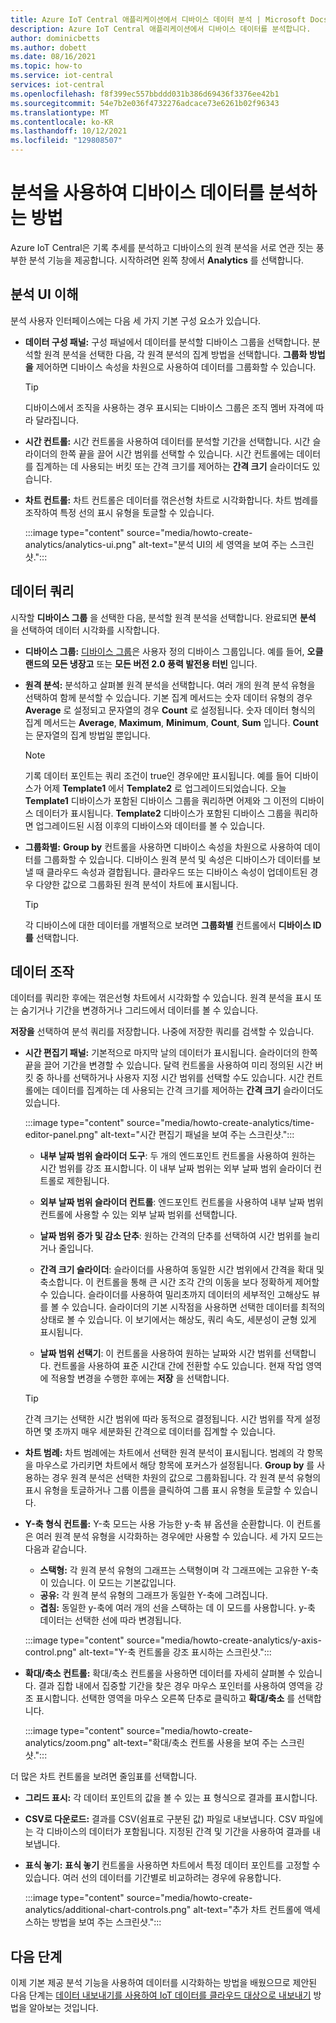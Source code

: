 ```yaml
---
title: Azure IoT Central 애플리케이션에서 디바이스 데이터 분석 | Microsoft Docs
description: Azure IoT Central 애플리케이션에서 디바이스 데이터를 분석합니다.
author: dominicbetts
ms.author: dobett
ms.date: 08/16/2021
ms.topic: how-to
ms.service: iot-central
services: iot-central
ms.openlocfilehash: f8f399ec557bbddd031b386d69436f3376ee42b1
ms.sourcegitcommit: 54e7b2e036f4732276adcace73e6261b02f96343
ms.translationtype: MT
ms.contentlocale: ko-KR
ms.lasthandoff: 10/12/2021
ms.locfileid: "129808507"
---
```

# <a name="how-to-use-analytics-to-analyze-device-data"></a>분석을 사용하여 디바이스 데이터를 분석하는 방법

Azure IoT Central은 기록 추세를 분석하고 디바이스의 원격 분석을 서로 연관 짓는 풍부한 분석 기능을 제공합니다. 시작하려면 왼쪽 창에서 **Analytics** 를 선택합니다.

## <a name="understand-the-analytics-ui"></a>분석 UI 이해

분석 사용자 인터페이스에는 다음 세 가지 기본 구성 요소가 있습니다.

- **데이터 구성 패널:** 구성 패널에서 데이터를 분석할 디바이스 그룹을 선택합니다. 분석할 원격 분석을 선택한 다음, 각 원격 분석의 집계 방법을 선택합니다. **그룹화 방법을** 제어하면 디바이스 속성을 차원으로 사용하여 데이터를 그룹화할 수 있습니다.

    > [!TIP]
    > 디바이스에서 조직을 사용하는 경우 표시되는 디바이스 그룹은 조직 멤버 자격에 따라 달라집니다.

- **시간 컨트롤:** 시간 컨트롤을 사용하여 데이터를 분석할 기간을 선택합니다. 시간 슬라이더의 한쪽 끝을 끌어 시간 범위를 선택할 수 있습니다. 시간 컨트롤에는 데이터를 집계하는 데 사용되는 버킷 또는 간격 크기를 제어하는 **간격 크기** 슬라이더도 있습니다.

- **차트 컨트롤:** 차트 컨트롤은 데이터를 꺾은선형 차트로 시각화합니다. 차트 범례를 조작하여 특정 선의 표시 유형을 토글할 수 있습니다.

  :::image type="content" source="media/howto-create-analytics/analytics-ui.png" alt-text="분석 UI의 세 영역을 보여 주는 스크린샷.":::

## <a name="query-your-data"></a>데이터 쿼리

시작할 **디바이스 그룹** 을 선택한 다음, 분석할 원격 분석을 선택합니다. 완료되면 **분석** 을 선택하여 데이터 시각화를 시작합니다.

- **디바이스 그룹:** [디바이스 그룹](tutorial-use-device-groups.md)은 사용자 정의 디바이스 그룹입니다. 예를 들어, **오클랜드의 모든 냉장고** 또는 **모든 버전 2.0 풍력 발전용 터빈** 입니다.

- **원격 분석:** 분석하고 살펴볼 원격 분석을 선택합니다. 여러 개의 원격 분석 유형을 선택하여 함께 분석할 수 있습니다. 기본 집계 메서드는 숫자 데이터 유형의 경우 **Average** 로 설정되고 문자열의 경우 **Count** 로 설정됩니다. 숫자 데이터 형식의 집계 메서드는 **Average**, **Maximum**, **Minimum**, **Count**, **Sum** 입니다. **Count** 는 문자열의 집계 방법일 뿐입니다.

    > [!NOTE]
    > 기록 데이터 포인트는 쿼리 조건이 true인 경우에만 표시됩니다. 예를 들어 디바이스가 어제 **Template1** 에서 **Template2** 로 업그레이드되었습니다. 오늘 **Template1** 디바이스가 포함된 디바이스 그룹을 쿼리하면 어제와 그 이전의 디바이스 데이터가 표시됩니다. **Template2** 디바이스가 포함된 디바이스 그룹을 쿼리하면 업그레이드된 시점 이후의 디바이스와 데이터를 볼 수 있습니다.

- **그룹화별:** **Group by** 컨트롤을 사용하면 디바이스 속성을 차원으로 사용하여 데이터를 그룹화할 수 있습니다. 디바이스 원격 분석 및 속성은 디바이스가 데이터를 보낼 때 클라우드 속성과 결합됩니다. 클라우드 또는 디바이스 속성이 업데이트된 경우 다양한 값으로 그룹화된 원격 분석이 차트에 표시됩니다.

    > [!TIP]
    > 각 디바이스에 대한 데이터를 개별적으로 보려면 **그룹화별** 컨트롤에서 **디바이스 ID를** 선택합니다.

## <a name="interact-with-your-data"></a>데이터 조작

데이터를 쿼리한 후에는 꺾은선형 차트에서 시각화할 수 있습니다. 원격 분석을 표시 또는 숨기거나 기간을 변경하거나 그리드에서 데이터를 볼 수 있습니다.

**저장을** 선택하여 분석 쿼리를 저장합니다. 나중에 저장한 쿼리를 검색할 수 있습니다.

- **시간 편집기 패널:** 기본적으로 마지막 날의 데이터가 표시됩니다. 슬라이더의 한쪽 끝을 끌어 기간을 변경할 수 있습니다. 달력 컨트롤을 사용하여 미리 정의된 시간 버킷 중 하나를 선택하거나 사용자 지정 시간 범위를 선택할 수도 있습니다. 시간 컨트롤에는 데이터를 집계하는 데 사용되는 간격 크기를 제어하는 **간격 크기** 슬라이더도 있습니다.

  :::image type="content" source="media/howto-create-analytics/time-editor-panel.png" alt-text="시간 편집기 패널을 보여 주는 스크린샷.":::

  - **내부 날짜 범위 슬라이더 도구**: 두 개의 엔드포인트 컨트롤을 사용하여 원하는 시간 범위를 강조 표시합니다. 이 내부 날짜 범위는 외부 날짜 범위 슬라이더 컨트롤로 제한됩니다.
  
  - **외부 날짜 범위 슬라이더 컨트롤**: 엔드포인트 컨트롤을 사용하여 내부 날짜 범위 컨트롤에 사용할 수 있는 외부 날짜 범위를 선택합니다.

  - **날짜 범위 증가 및 감소 단추**: 원하는 간격의 단추를 선택하여 시간 범위를 늘리거나 줄입니다.

  - **간격 크기 슬라이더**: 슬라이더를 사용하여 동일한 시간 범위에서 간격을 확대 및 축소합니다. 이 컨트롤을 통해 큰 시간 조각 간의 이동을 보다 정확하게 제어할 수 있습니다. 슬라이더를 사용하여 밀리초까지 데이터의 세부적인 고해상도 뷰를 볼 수 있습니다. 슬라이더의 기본 시작점을 사용하면 선택한 데이터를 최적의 상태로 볼 수 있습니다. 이 보기에서는 해상도, 쿼리 속도, 세분성이 균형 있게 표시됩니다.
  
  - **날짜 범위 선택기**: 이 컨트롤을 사용하여 원하는 날짜와 시간 범위를 선택합니다. 컨트롤을 사용하여 표준 시간대 간에 전환할 수도 있습니다. 현재 작업 영역에 적용할 변경을 수행한 후에는 **저장** 을 선택합니다.

  > [!TIP]
  > 간격 크기는 선택한 시간 범위에 따라 동적으로 결정됩니다. 시간 범위를 작게 설정하면 몇 초까지 매우 세분화된 간격으로 데이터를 집계할 수 있습니다.

- **차트 범례:** 차트 범례에는 차트에서 선택한 원격 분석이 표시됩니다. 범례의 각 항목을 마우스로 가리키면 차트에서 해당 항목에 포커스가 설정됩니다. **Group by** 를 사용하는 경우 원격 분석은 선택한 차원의 값으로 그룹화됩니다. 각 원격 분석 유형의 표시 유형을 토글하거나 그룹 이름을 클릭하여 그룹 표시 유형을 토글할 수 있습니다.  

- **Y-축 형식 컨트롤:** Y-축 모드는 사용 가능한 y-축 뷰 옵션을 순환합니다. 이 컨트롤은 여러 원격 분석 유형을 시각화하는 경우에만 사용할 수 있습니다. 세 가지 모드는 다음과 같습니다.

  - **스택형:** 각 원격 분석 유형의 그래프는 스택형이며 각 그래프에는 고유한 Y-축이 있습니다. 이 모드는 기본값입니다.
  - **공유:** 각 원격 분석 유형의 그래프가 동일한 Y-축에 그려집니다.
  - **겹침:** 동일한 y-축에 여러 개의 선을 스택하는 데 이 모드를 사용합니다. y-축 데이터는 선택한 선에 따라 변경됩니다.

  :::image type="content" source="media/howto-create-analytics/y-axis-control.png" alt-text="Y-축 컨트롤을 강조 표시하는 스크린샷.":::

- **확대/축소 컨트롤:** 확대/축소 컨트롤을 사용하면 데이터를 자세히 살펴볼 수 있습니다. 결과 집합 내에서 집중할 기간을 찾은 경우 마우스 포인터를 사용하여 영역을 강조 표시합니다. 선택한 영역을 마우스 오른쪽 단추로 클릭하고 **확대/축소** 를 선택합니다.

  :::image type="content" source="media/howto-create-analytics/zoom.png" alt-text="확대/축소 컨트롤 사용을 보여 주는 스크린샷.":::

더 많은 차트 컨트롤을 보려면 줄임표를 선택합니다.

- **그리드 표시:** 각 데이터 포인트의 값을 볼 수 있는 표 형식으로 결과를 표시합니다.

- **CSV로 다운로드:** 결과를 CSV(쉼표로 구분된 값) 파일로 내보냅니다. CSV 파일에는 각 디바이스의 데이터가 포함됩니다. 지정된 간격 및 기간을 사용하여 결과를 내보냅니다.

- **표식 놓기:** **표식 놓기** 컨트롤을 사용하면 차트에서 특정 데이터 포인트를 고정할 수 있습니다. 여러 선의 데이터를 기간별로 비교하려는 경우에 유용합니다.

  :::image type="content" source="media/howto-create-analytics/additional-chart-controls.png" alt-text="추가 차트 컨트롤에 액세스하는 방법을 보여 주는 스크린샷.":::

## <a name="next-steps"></a>다음 단계

이제 기본 제공 분석 기능을 사용하여 데이터를 시각화하는 방법을 배웠으므로 제안된 다음 단계는 [데이터 내보내기를 사용하여 IoT 데이터를 클라우드 대상으로 내보내기](howto-export-data.md) 방법을 알아보는 것입니다.
